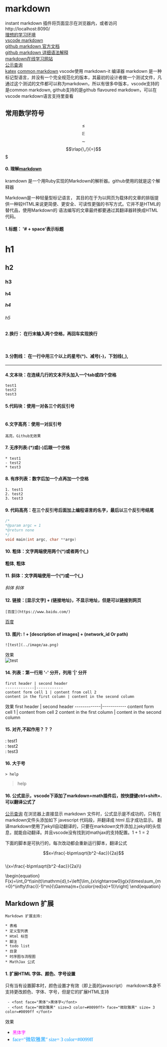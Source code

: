 # markdown 
instant markdown 插件将页面显示在浏览器内，或者访问   http://localhost:8090/        
[理想的学习环境]( http://www.yangzhiping.com/tech/writing-space.html)    
[vscode markdown](https://code.visualstudio.com/docs/languages/markdown)  
[github markdown 官方文档](https://guides.github.com/features/mastering-markdown/)   
[github markdown 详细语法解释](https://github.com/guodongxiaren/README)  
[markdown在线学习网站](https://stackedit.io/editor)  
[公示查询](http://goessner.github.io/mdmath/test/)  
[katex](https://khan.github.io/KaTeX/function-support.html)
[common markdown](http://spec.commonmark.org/0.28/)
vscode使用 markdown-it 编译器
markdown 是一种标记型语言，并没有一个完全规范化的版本，其最初的设计者做一个测试文件，凡通过这个测试的文件都可以称为markdown，所以有很多中版本，vscode支持的是common markdown, github支持的是github flavoured markdown，可以在vscode markdown语言支持里查看

## 常用数学符号
$$\leqslant$$
$$\mathbb{E}$$
$$\sim$$
$$\rlap{\,/}{=}$$$

#### 0. 理解[markdown](https://kramdown.gettalong.org/syntax.html)
kramdown 是一个用Ruby实现的Markdown的解析器。github使用的就是这个解释器

Markdown是一种轻量型标记语言， 其目的在于为以网页为载体的文章的排版提供一种较HTML来说更简便、更安全、可读性更强的书写方式。它并不是HTML的替代品，使用Markdown的 语法编写的文章最终都要通过其翻译器转换成HTML代码。

#### 1.标题： '# + space'表示标题  

# h1
## h2
### h3
#### h4
##### h4
###### h5
#### 2.换行： 在行末输入两个空格，再回车实现换行 
```
  
```  
#### 3.分割线： 在一行中用三个以上的星号(*)、减号(-)，下划线(_),

***
#### 4.文本块：在连续几行的文本开头加入一个tab或四个空格    
    test1
    test2
    test3
#### 5.代码块：使用一对各三个的反引号
```
```
#### 6.文字高亮：使用一对反引号

`高亮，Github无效果`

#### 7. 无序列表:(*)或(-)后跟一个空格
```
* test1  
- test2  
* test3  
```
#### 8. 有序列表：数字后加一个点再加一个空格
```
1. test1
2. test2
3. test3
```
#### 9. 代码高亮：在三个反引号后面加上编程语言的名字，最后以三个反引号结尾
```c++
/*
*@param argc = 1
*@return none
*/
void main(int argc, char **argv)
```
#### 10. 粗体：文字两端使用两个(*)或者两个(_)
__粗体__, **粗体**

#### 11. 斜体：文字两端使用一个(*)或一个(_) 
_斜体_ *斜体*

#### 12. 链接：[显示文字] + (链接地址)，不显示地址，但是可以链接到网页
```
[百度](https://www.baidu.com/) 
```
[百度](https://www.baidu.com/) 
#### 13. 图片: ! + [description of images] + (network_id Or path)
```
![test](../image/aa.png)
```
效果  
![test](../image/aa.png) 
#### 14. 列表：第一行用 '-' 分开，列用 '|' 分开
```
first header | second header
-------------|------------
content form cell 1 | content from cell 2
content in the first column | content in the second column
```
效果
first header | second header
-------------|------------
content form cell 1 | content from cell 2
content in the first column | content in the second column

#### 15. 对齐,不起作用？？？
  :  test1  
  :  test2  
  :  test3

#### 16. 大于号
```
> help
```

> help


#### 16. 公式显示，vscode下添加了markdown+math插件后，按快捷键ctrl+shift+. 可以翻译公式了
[公示查询](http://goessner.github.io/mdmath/test/)
在浏览器上直接显示 markdown 文件时，公式显示是不成功的，只有在markdown文件头添加如下 javescript 代码段，并翻译成 html 后才成功显示。
翻译markdown使用了jekyll自动翻译的，只要在markdown文件添加上jekyll的头信息，就能自动翻译。并且vscode没有找到对mathjax的支持配置。$1+1=2$

下面的脚本是可执行的，每次改动都会重新运行脚本，翻译公式
<script type="text/javascript" src="http://cdn.mathjax.org/mathjax/latest/MathJax.js?config=default"></script>
 
$$x=\frac{-b\pm\sqrt{b^2-4ac}}{2a}$$    
\\(x=\frac{-b\pm\sqrt{b^2-4ac}}{2a}\\)



\begin{equation}
F(x)=\int_0^t\sin(t)\mathrm{d}\,t+\left[\lim_{x\rightarrow0}g(x)\times\sum_{m=0}^\infty\frac{(-1)^m}{\Gamma(m+{\color{red}α}+1)}\right]
\end{equation}

## Markdown 扩展
``` 
Markdown 扩展支持:
 
* 表格
* 定义型列表
* Html 标签
* 脚注
* todo list
* 目录
* 时序图与流程图
* MathJax 公式
```

#### 1.  扩展HTML 字体、颜色、字号设置
只有当有设置脚本时，颜色设置才有效（即上面的javascript）
markdown本身不支持更改颜色、字体、字号，但是它的扩展HTML支持
```
 - <font face="黑体">黑体字</font>
 - <font face="微软雅黑" size=3 color=#0099ff> face="微软雅黑" size= 3 color=#0099ff </font>
```
效果
 - <font face="黑体" color=#ff00ff>黑体字</font>
 - <font face="微软雅黑" size=3 color=#0099ff> face="微软雅黑" size= 3 color=#0099ff </font>

